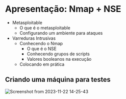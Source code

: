 # Apresentação: Nmap + NSE

+ Metasploitable
  - O que é o metasploitable
  - Configurando um ambiente para ataques
+ Varreduras Intrusivas
  - Conhecendo o Nmap
    - O que é o NSE
    - Conhecendo grupos de scripts
    - Valores booleanos na execução
  - Colocando em prática

## Criando uma máquina para testes
![Screenshot from 2023-11-22 14-25-43](https://github.com/alexandroabadebr/eSecurity-Training/assets/5865711/ad5c991a-3c15-4f98-a8c3-87a7c1371da6)
